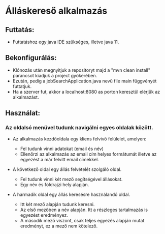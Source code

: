 # Álláskereső alkalmazás
## Futtatás:
- Futtatáshoz egy java IDE szükséges, illetve java 11.
## Bekonfigurálás:
- Klónozás után megnyitjuk a repositoryt majd a "mvn clean install" parancsot kiadjuk a project gyökerében.
- Ezután, pedig a jobSearchApplication.java nevű file main függvényét futtatjuk.
- Ha a szerver fut, akkor a localhost:8080 as porton keresztül elérjük az alkalmazást.
## Használat:
### Az oldalsó menüvel tudunk navigálni egyes oldalak között.
- Az alkalmazás kezdőoldala egy kliens felvivő felülelet, amelyen:
  - Fel tudunk vinni adatokat (email és név)
  - Ellenőrzi az alkalmazás az email cím helyes formátumát illetve az egyezést a már felvitt email címekkel.
    
- A következő oldal egy állás felvételét szolgáló oldal.
  - Fel tudunk vinni két mező segítségével állásokat.
  - Egy név és földrajzi hely alapján.
    
- A harmadik oldal egy állás keresésre használandó oldal.
  - Itt két mező alapján tudunk keresni.
  - Az első mezőben a név alapján. Itt a részleges tartalmazás is egyezést eredményez.
  - A második mező viszont, csak teljes egyezés alapján mutat eredményt, ez a mező nem kötelező. 
